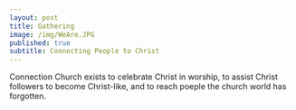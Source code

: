 ```yaml
---
layout: post
title: Gathering
image: /img/WeAre.JPG
published: true
subtitle: Connecting People to Christ
---
```

Connection Church exists to celebrate Christ in worship, to assist Christ followers to become Christ-like, and to reach poeple the church world has forgotten. 

